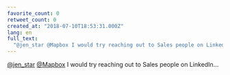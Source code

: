 ```yaml
---
favorite_count: 0
retweet_count: 0
created_at: "2018-07-10T18:53:31.000Z"
lang: en
full_text:
  "@jen_star @Mapbox I would try reaching out to Sales people on LinkedIn..."
---
```


[@jen_star](https://twitter.com/jen_star) [@Mapbox](https://twitter.com/Mapbox)
I would try reaching out to Sales people on LinkedIn...
